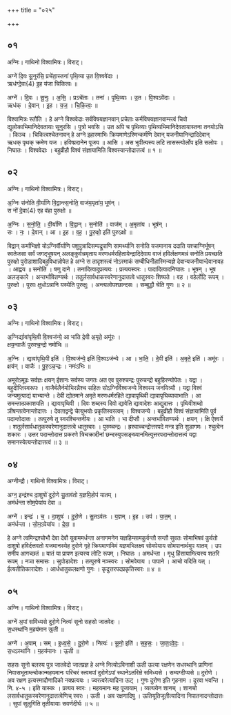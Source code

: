 +++
title = "०२५"

+++


## ०१
अग्निः। गाथिनो विश्वामित्रः। विराट्।

अग्ने॑ दि॒वः सू॒नुर॑सि॒ प्रचे॑ता॒स्तना॑ पृथि॒व्या उ॒त वि॒श्ववे॑दाः ।  
ऋध॑ग्दे॒वा{4} इ॒ह य॑जा चिकित्वः ॥

अग्ने॑ । दि॒वः । सू॒नुः । अ॒सि॒ । प्रऽचे॑ताः । तना॑ । पृ॒थि॒व्याः । उ॒त । वि॒श्वऽवे॑दाः ।  
ऋध॑क् । दे॒वान् । इ॒ह । य॒ज॒ । चि॒कि॒त्वः॒ ॥

विश्वामित्रः स्तौति । हे अग्ने विश्ववेदाः सर्वविषयज्ञानवान् प्रचेताः कर्मविषयज्ञानवाम्स्त्वं चिवो द्युलोकाभिमानिदेवतायाः सूनुरसि । पुत्रो भवसि । उत अपि च पृथिव्याः पृथिव्यभिमानिदेवतायास्तना तनयोऽसि । किञ्च । चिकित्वश्चेतनावन् हे अग्ने इहास्माभिः क्रियमाणेऽस्मिन्कर्मणि देवान् यजनीयानिन्द्रादिदेवान् ऋधक् पृथक् क्रमेण यज । हविष्प्रदानेन पूजय ॥ आसि । अस भुवीत्यस्य लटि तासस्त्योर्लोप इति सलोपः । निघातः । विश्ववेदाः । बहुव्रीहौ विश्वं संज्ञायामिति विश्वस्यान्तोदात्तत्वं ॥ १ ॥

## ०२
अग्निः। गाथिनो विश्वामित्रः। विराट्।

अ॒ग्निः स॑नोति वी॒र्या॑णि वि॒द्वान्त्स॒नोति॒ वाज॑म॒मृता॑य॒ भूष॑न् ।  
स नो॑ दे॒वा{4} एह व॑हा पुरुक्षो ॥

अ॒ग्निः । स॒नो॒ति॒ । वी॒र्या॑णि । वि॒द्वान् । स॒नोति॑ । वाज॑म् । अ॒मृता॑य । भूष॑न् ।  
सः । नः॒ । दे॒वान् । आ । इ॒ह । व॒ह॒ । पु॒रु॒क्षो॒ इति॑ पुरुऽक्षो ॥

विद्वान् कर्माभिज्ञो योऽग्निर्वीर्याणि पशुपुत्रादिसम्पद्रूपाणि सामर्थ्यानि सनोति यजमानाय ददाति यश्चाग्निर्भूषन् स्वतेजसा सर्वं जगद्भूषयन् अलङ्कुर्वन्नमृताय मरणधर्मरहितायेन्द्रादिदेवाय वाजं हविर्लक्षणमन्नं सनोति प्रयच्छति पुरुक्षो पुरोडाशादिबहुविधान्नोपेत हे अग्ने स तादृशस्त्वं नोऽस्माकं सम्बीधिनीहास्मिन्यज्ञे देवान्यजनीयान्देवानावह । आह्वय ॥ सनोति । षणु दाने । तनादित्वादुप्रत्ययः । प्रत्ययस्वरः । पादादित्वादनिघातः । भूषन् । भूष अलङ्कारे । अन्तर्भावितण्यर्थः । ततुर्लसार्वधाकस्वरेणानुदात्तत्वे धातुस्वरः शिष्यते । वह । वहेर्लोटि रूपम् । पुरुक्षो । पुरवः क्षुधोऽन्नानि यस्येति पुरुक्षुः । अन्त्यलोपश्छान्दसः । सम्बुद्धौ चेति गुणः ॥ २ ॥

## ०३
अग्निः। गाथिनो विश्वामित्रः। विराट्।

अ॒ग्निर्द्यावा॑पृथि॒वी वि॒श्वज॑न्ये॒ आ भा॑ति दे॒वी अ॒मृते॒ अमू॑रः ।  
क्षय॒न्वाजैः॑ पुरुश्च॒न्द्रो नमो॑भिः ॥

अ॒ग्निः । द्यावा॑पृथि॒वी इति॑ । वि॒श्वज॑न्ये॒ इति॑ वि॒श्वऽज॑न्ये । आ । भा॒ति॒ । दे॒वी इति॑ । अ॒मृते॒ इति॑ । अमू॑रः ।  
क्षय॑न् । वाजैः॑ । पु॒रु॒ऽच॒न्द्रः । नमः॑ऽभिः ॥

अमूरोऽमूढः सर्वज्ञः क्षयन् ईशानः सर्वस्य जगतः अत एव पुरुश्चन्द्रः पुरुचन्द्रो बहुहिरण्योपेतः । यद्वा । बहुदीप्तिस्वरूपः । वाजैर्बलैर्नमोभिरन्नैश्च सहितः सोऽग्निर्विश्वजन्ये विश्वस्य जनयित्र्यौ । यद्वा विश्वं जन्यमुत्पाद्यं याभ्यान्ते । देवी द्योतमाने अमृते मरणधर्मरहिते द्यावापृथिवी द्यावापृघिव्यावाभाति । आ समन्तात्प्रकाशयति । द्यावापृथिवी । दिवः शब्दस्य दिवो द्यावेति द्यावादेशः आद्युदात्तः । पृथिवीशब्दो ञीषन्तत्वेनान्तोदात्तः । देवताद्वन्द्वे चेत्युभयोः प्रकृतिस्वरत्वम् । विश्वजन्ये । बहुव्रीहौ विश्वं संज्ञायामिति पुर्व पदान्तोदात्तः । तत्पुरुषे तु स्वरश्चिन्तनीयः । आ भाति । भा दीप्तौ । अन्तर्भावितण्यर्थः । क्षयन् । क्षि ऐश्वर्ये । शतुर्लसार्वधातुकस्वरेणानुदात्तत्वे धातुस्वरः । पुरुष्चन्द्रः । ह्रस्वाच्चन्द्रोत्तरपदे मन्त्र इति सुडागमः । श्चुत्वेन शकारः । उत्तर पदान्तोदात्त प्रकरणे त्रिचक्रादीनां छन्दस्युपसङ्ख्यानमित्युत्तरपदान्तोदात्तत्वं यद्वा समानस्येत्यन्तोदात्तत्वं ॥ ३ ॥

## ०४
अग्नीन्द्रौ। गाथिनो विश्वामित्रः। विराट्।

अग्न॒ इन्द्र॑श्च दा॒शुषो॑ दुरो॒णे सु॒ताव॑तो य॒ज्ञमि॒होप॑ यातम् ।  
अम॑र्धन्ता सोम॒पेया॑य देवा ॥

अग्ने॑ । इन्द्रः॑ । च॒ । दा॒शुषः॑ । दु॒रो॒णे । सु॒तऽव॑तः । य॒ज्ञम् । इ॒ह । उप॑ । या॒त॒म् ।  
अम॑र्धन्ता । सो॒म॒ऽपेया॑य । दे॒वा॒ ॥

हे अग्ने त्वमिन्द्रश्चोभौ देवा देवौ युवाममर्धन्ता अनागमनेन यज्ञहिम्सामकुर्वन्तौ सन्तौ सुवतः सोमाभिषवं कुर्वतो दाशुषो हविर्दत्तवतो यजमानस्येह दुरोणे गृहे क्रियमाणमिमं यज्ञमभिलक्ष्य सोमपेयाय सोमपानार्थमुप यातम् । उप समीप आगच्छतं ॥ यातं या प्रापण इत्यस्य लोटि रूपम् । निघातः । अमर्धन्ता । मृधु हिंसायामित्यस्य शतरि रूपम् । नञा समासः । सुपोडादेशः । तत्पुरुषे नञ्स्वरः । सोमपेयाय । पापाने । आचो यदिति यत् । ईत्यतीतिकारादेशः । आर्धधातुकलक्षणो गुणः । कृदुत्तरपदप्रकृतिस्वरः ॥ ४ ॥

## ०५
अग्निः। गाथिनो विश्वामित्रः। विराट्।

अग्ने॑ अ॒पां समि॑ध्यसे दुरो॒णे नित्यः॑ सूनो सहसो जातवेदः ।  
स॒धस्था॑नि म॒हय॑मान ऊ॒ती ॥

अग्ने॑ । अ॒पाम् । सम् । इ॒ध्य॒से॒ । दु॒रो॒णे । नित्यः॑ । सू॒नो॒ इति॑ । स॒ह॒सः॒ । जा॒त॒ऽवे॒दः॒ ।  
स॒धऽस्था॑नि । म॒हय॑मानः । ऊ॒ती ॥

सहसः सूनो बलस्य पुत्र जातवेदो जातप्रज्ञ हे अग्ने नित्योऽविनाशी ऊती ऊत्या रक्षणेन सधस्थानि प्राणिनां निवासभूताम्ल्चोकान्महयमानः परिचरं स्त्वमपां दुरोणेऽपां स्थानेऽतरिक्षे समिध्यसे । सम्यग्दीप्यसे ॥ दुरोणे । अव रक्षण इत्यस्मादौणादिको नक्प्रत्ययः । ज्वरत्वरेत्यादिना ऊट् । गुणः दुरोण इति गृहनाम । दुरवा भवन्ति । नि. ४-५ । इति यास्कः । प्रत्यय स्वरः । महयमानः मह पूजायाम् । व्यत्ययेन शानच् । शानचो लसार्वधातुकस्वरेणानुदात्तत्वेणिच् स्वरः । ऊती । अव रक्षणादिषु । ऊतियूतिजूतीत्यादिना निपातनादन्तोदात्तः । सुपां सुलुगिति तृतीयायाः सवर्णदीर्घः ॥ ५ ॥